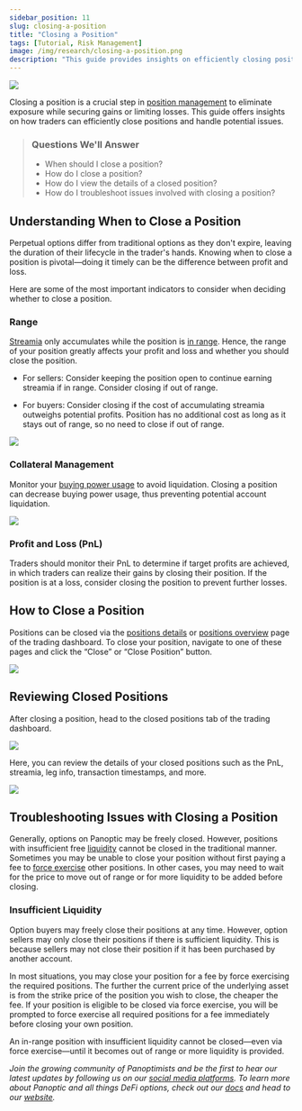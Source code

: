 ```yaml
---
sidebar_position: 11
slug: closing-a-position
title: "Closing a Position"
tags: [Tutorial, Risk Management]
image: /img/research/closing-a-position.png
description: "This guide provides insights on efficiently closing positions in Panoptic, covering when to close, how to do it, and troubleshooting issues to secure gains or limit losses in DeFi options trading."
---
```


![](./closing-a-position/closing-a-position.png)

Closing a position is a crucial step in [position management](/docs/product/position-management) to eliminate exposure while securing gains or limiting losses. This guide offers insights on how traders can efficiently close positions and handle potential issues.

>### Questions We'll Answer
>
>*  When should I close a position?
>*  How do I close a position?    
>*   How do I view the details of a closed position?   
>*  How do I troubleshoot issues involved with closing a position?
    

## Understanding When to Close a Position

Perpetual options differ from traditional options as they don't expire, leaving the duration of their lifecycle in the trader's hands. Knowing when to close a position is pivotal—doing it timely can be the difference between profit and loss.

  

Here are some of the most important indicators to consider when deciding whether to close a position.

### Range

[Streamia](/docs/product/streamia) only accumulates while the position is [in range](/docs/product/streamia#in-range-options-accumulate-streamia). Hence, the range of your position greatly affects your profit and loss and whether you should close the position.

-   For sellers: Consider keeping the position open to continue earning streamia if in range. Consider closing if out of range.
    
-   For buyers: Consider closing if the cost of accumulating streamia outweighs potential profits. Position has no additional cost as long as it stays out of range, so no need to close if out of range.
    

![](./closing-a-position/1.png)

### Collateral Management

Monitor your [buying power usage](/docs/product/collateral-and-buying-power#managing-buying-power) to avoid liquidation. Closing a position can decrease buying power usage, thus preventing potential account liquidation.

![](./closing-a-position/2.png)

### Profit and Loss (PnL)

Traders should monitor their PnL to determine if target profits are achieved, in which traders can realize their gains by closing their position. If the position is at a loss, consider closing the position to prevent further losses.

## How to Close a Position

Positions can be closed via the [positions details](/docs/product/position-management#position-details) or [positions overview](/docs/product/position-management#positions-overview) page of the trading dashboard. To close your position, navigate to one of these pages and click the “Close” or “Close Position” button.

  

![](./closing-a-position/3.png)

## Reviewing Closed Positions

After closing a position, head to the closed positions tab of the trading dashboard.

![](./closing-a-position/4.png)

Here, you can review the details of your closed positions such as the PnL, streamia, leg info, transaction timestamps, and more.

![](./closing-a-position/5.png)

## Troubleshooting Issues with Closing a Position

Generally, options on Panoptic may be freely closed. However, positions with insufficient free [liquidity](/docs/product/liquidity) cannot be closed in the traditional manner. Sometimes you may be unable to close your position without first paying a fee to [force exercise](/docs/panoptic-protocol/forced-exercise) other positions. In other cases, you may need to wait for the price to move out of range or for more liquidity to be added before closing.

### Insufficient Liquidity

Option buyers may freely close their positions at any time. However, option sellers may only close their positions if there is sufficient liquidity. This is because sellers may not close their position if it has been purchased by another account.

  

In most situations, you may close your position for a fee by force exercising the required positions. The further the current price of the underlying asset is from the strike price of the position you wish to close, the cheaper the fee. If your position is eligible to be closed via force exercise, you will be prompted to force exercise all required positions for a fee immediately before closing your own position.

  

An in-range position with insufficient liquidity cannot be closed—even via force exercise—until it becomes out of range or more liquidity is provided.

  

*Join the growing community of Panoptimists and be the first to hear our latest updates by following us on our [social media platforms](https://links.panoptic.xyz/all). To learn more about Panoptic and all things DeFi options, check out our [docs](https://panoptic.xyz/docs/intro) and head to our [website](https://panoptic.xyz/).*


